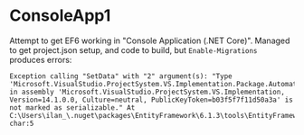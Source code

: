 # ConsoleApp1

Attempt to get EF6 working in "Console Application (.NET Core)".
Managed to get project.json setup, and code to build, but `Enable-Migrations` produces errors:
```
Exception calling "SetData" with "2" argument(s): "Type 'Microsoft.VisualStudio.ProjectSystem.VS.Implementation.Package.Automation.OAProject' in assembly 'Microsoft.VisualStudio.ProjectSystem.VS.Implementation, Version=14.1.0.0, Culture=neutral, PublicKeyToken=b03f5f7f11d50a3a' is not marked as serializable." At C:\Users\ilan_\.nuget\packages\EntityFramework\6.1.3\tools\EntityFramework.psm1:718 char:5
```
